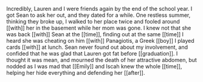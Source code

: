 Incredibly, Lauren and I were friends again by the end of the school year. I got Sean to ask her out, and they dated for a while. One restless summer, thinking they broke up, I walked to her place twice and fooled around [[with]] her in the basement while her mom was gone. I knew not that she was back [[with]] Sean at the [[time]], finding out at the same [[time]] I heard she was cheating on him [[with]] Panagiotis, a Greek [[boy]] I played cards [[with]] at lunch. Sean never found out about my involvement, and confided that he was glad that Lauren got fat before [[graduation]]. I thought it was mean, and mourned the death of her attractive abdomen, but nodded as I was mad that [[Emily]] and Iscah knew the whole [[time]], helping her hide everything and defending her [[after]].  